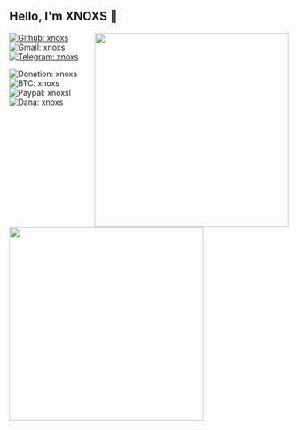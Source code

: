 
<h2> Hello, I'm <b>XNOXS</b> 👋</h2>

<img align='right' src="https://github-readme-stats.vercel.app/api/top-langs/?username=xnoxs-dev&theme=codeSTACKr" width="350">

[![Github: xnoxs](https://img.shields.io/github/followers/xnoxs-dev?style=social)](https://github.com/xnoxs-dev)
[![Gmail: xnoxs](https://img.shields.io/badge/Gmail-xnoxs-green?style=social&logo=gmail)](mailto:bintangpamungkas2580@gmail.com)
[![Telegram: xnoxs](https://img.shields.io/badge/Telegram-xnoxs-green?style=social&logo=Telegram)](https://t.me/PetapaGenit2)
<br>

![Donation: xnoxs](https://img.shields.io/badge/💰-Donation-orange?style=flat-square)
<br>
![BTC: xnoxs](https://img.shields.io/badge/BTC-18jswG2t9EZrnHju5dyiYw1yGbkcrTSgJg-orange?style=flat-square&logo=bitcoin)
<br>
![Paypal: xnoxsl](https://img.shields.io/badge/Paypal-khaerudin2119@gmail.com-orange?style=flat-square&logo=paypal)
<br>
![Dana: xnoxs](https://img.shields.io/badge/Dana-085811188821-orange?style=flat-square&logo=idr)
<br>
<img align='left' src="https://github-readme-stats.vercel.app/api?username=xnoxs-dev&show_icons=true&theme=codeSTACKr" width="350">

<!--[tema readme stats] -->
<!--https://github.com/anuraghazra/github-readme-stats/blob/master/themes/README.md-->
